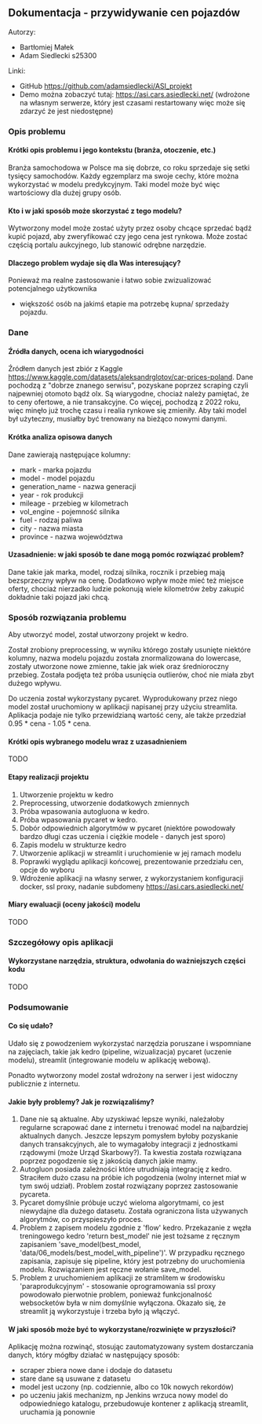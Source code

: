 ## Dokumentacja - przywidywanie cen pojazdów

Autorzy:
- Bartłomiej Małek
- Adam Siedlecki s25300

Linki: 
- GitHub https://github.com/adamsiedlecki/ASI_projekt
- Demo można zobaczyć tutaj: https://asi.cars.asiedlecki.net/
(wdrożone na własnym serwerze, który jest czasami restartowany więc może się zdarzyć że jest niedostępne)

### Opis problemu

#### Krótki opis problemu i jego kontekstu (branża, otoczenie, etc.)

Branża samochodowa w Polsce ma się dobrze, co roku sprzedaje się setki tysięcy samochodów.
Każdy egzemplarz ma swoje cechy, które można wykorzystać w modelu predykcyjnym.
Taki model może być więc wartościowy dla dużej grupy osób.

#### Kto i w jaki sposób może skorzystać z tego modelu?

Wytworzony model może zostać użyty przez osoby chcące sprzedać bądź kupić pojazd,
aby zweryfikować czy jego cena jest rynkowa. Może zostać częścią portalu aukcyjnego,
lub stanowić odrębne narzędzie.

#### Dlaczego problem wydaje się dla Was interesujący?

Ponieważ ma realne zastosowanie i łatwo sobie zwizualizować potencjalnego użytkownika
- większość osób na jakimś etapie ma potrzebę kupna/ sprzedaży pojazdu.

### Dane

#### Źródła danych, ocena ich wiarygodności

Źródłem danych jest zbiór z Kaggle https://www.kaggle.com/datasets/aleksandrglotov/car-prices-poland.
Dane pochodzą z "dobrze znanego serwisu", pozyskane poprzez scraping czyli najpewniej otomoto bądź olx. 
Są wiarygodne, chociaż należy pamiętać, że to ceny ofertowe, a nie transakcyjne.
Co więcej, pochodzą z 2022 roku, więc minęło już trochę czasu i realia rynkowe się zmieniły.
Aby taki model był użyteczny, musiałby być trenowany na bieżąco nowymi danymi.

#### Krótka analiza opisowa danych

Dane zawierają następujące kolumny:
- mark - marka pojazdu
- model - model pojazdu
- generation_name - nazwa generacji
- year - rok produkcji
- mileage - przebieg w kilometrach
- vol_engine - pojemność silnika
- fuel - rodzaj paliwa
- city - nazwa miasta
- province - nazwa województwa

#### Uzasadnienie: w jaki sposób te dane mogą pomóc rozwiązać problem?

Dane takie jak marka, model, rodzaj silnika, rocznik i przebieg mają bezsprzeczny wpływ na cenę.
Dodatkowo wpływ może mieć też miejsce oferty, chociaż nierzadko ludzie pokonują wiele kilometrów
żeby zakupić dokładnie taki pojazd jaki chcą.

### Sposób rozwiązania problemu

Aby utworzyć model, został utworzony projekt w kedro.

Został zrobiony preprocessing, w wyniku którego zostały usunięte niektóre kolumny, nazwa
modelu pojazdu została znormalizowana do lowercase, zostały utworzone nowe zmienne, takie jak wiek
oraz średnioroczny przebieg. Została podjęta też próba usunięcia outlierów, choć nie miała zbyt dużego wpływu.

Do uczenia został wykorzystany pycaret. Wyprodukowany przez niego model został uruchomiony w aplikacji
napisanej przy użyciu streamlita. Aplikacja podaje nie tylko przewidzianą wartość ceny, ale 
także przedział 0.95 * cena - 1.05 * cena.

#### Krótki opis wybranego modelu wraz z uzasadnieniem

TODO

#### Etapy realizacji projektu

1. Utworzenie projektu w kedro
2. Preprocessing, utworzenie dodatkowych zmiennych
3. Próba wpasowania autogluona w kedro.
4. Próba wpasowania pycaret w kedro.
5. Dobór odpowiednich algorytmów w pycaret (niektóre powodowały bardzo długi czas uczenia i ciężkie modele - danych jest sporo)
6. Zapis modelu w strukturze kedro
7. Utworzenie aplikacji w streamlit i uruchomienie w jej ramach modelu
8. Poprawki wyglądu aplikacji końcowej, prezentowanie przedziału cen, opcje do wyboru
9. Wdrożenie aplikacji na własny serwer, z wykorzystaniem konfiguracji docker, ssl proxy, nadanie subdomeny https://asi.cars.asiedlecki.net/

#### Miary ewaluacji (oceny jakości) modelu

TODO

### Szczegółowy opis aplikacji
#### Wykorzystane narzędzia, struktura, odwołania do ważniejszych części kodu

TODO

### Podsumowanie

#### Co się udało?

Udało się z powodzeniem wykorzystać narzędzia poruszane i wspomniane na zajęciach,
takie jak kedro (pipeline, wizualizacja) pycaret (uczenie modelu), streamlit (integrowanie modelu w aplikację webową).

Ponadto wytworzony model został wdrożony na serwer i jest widoczny publicznie z internetu.

#### Jakie były problemy? Jak je rozwiązaliśmy?

1. Dane nie są aktualne. Aby uzyskiwać lepsze wyniki, należałoby regularne scrapować dane z internetu i trenować
model na najbardziej aktualnych danych. Jeszcze lepszym pomysłem byłoby pozyskanie danych transakcyjnych, ale to wymagałoby
integracji z jednostkami rządowymi (może Urząd Skarbowy?). Ta kwestia została rozwiązana poprzez pogodzenie się z jakością danych jakie mamy.
2. Autogluon posiada zależności które utrudniają integrację z kedro.
Straciłem dużo czasu na próbie ich pogodzenia (wolny internet miał w tym swój udział). Problem został rozwiązany
poprzez zastosowanie pycareta.
3. Pycaret domyślnie próbuje uczyć wieloma algorytmami, co jest niewydajne dla dużego datasetu. Została ograniczona 
lista używanych algorytmów, co przyspieszyło proces.
4. Problem z zapisem modelu zgodnie z 'flow' kedro. Przekazanie z węzła treningowego kedro 'return best_model' nie jest tożsame
z ręcznym zapisaniem 'save_model(best_model, 'data/06_models/best_model_with_pipeline')'. W przypadku ręcznego zapisania, zapisuje się pipeline,
który jest potrzebny do uruchomienia modelu. Rozwiązaniem jest ręczne wołanie save_model.
5. Problem z uruchomieniem aplikacji ze stramlitem w środowisku 'paraprodukcyjnym' - stosowanie oprogramowania ssl proxy
powodowało pierwotnie problem, ponieważ funkcjonalność websocketów była w nim domyślnie wyłączona. Okazało się,
że streamlit ją wykorzystuje i trzeba było ją włączyć.

#### W jaki sposób może być to wykorzystane/rozwinięte w przyszłości?

Aplikację można rozwinąć, stosując zautomatyzowany system dostarczania danych, który mógłby działać w następujący sposób:
- scraper zbiera nowe dane i dodaje do datasetu
- stare dane są usuwane z datasetu
- model jest uczony (np. codziennie, albo co 10k nowych rekordów)
- po uczeniu jakiś mechanizm, np Jenkins wrzuca nowy model do odpowiedniego katalogu, przebudowuje kontener z aplikacją streamlit, uruchamia ją ponownie